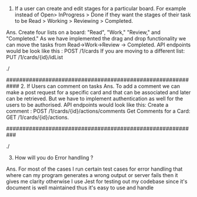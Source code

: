 1. If a user can create and edit stages for a particular board. For example instead of Open> InProgress > Done if they 
want the stages of their task to be Read > Working > Reviewing > Completed.
 
Ans.   Create four lists on a board: "Read", "Work," "Review," and "Completed."
       As we have implemented the drag and drop functionality we can move the tasks from Read->Work->Review -> Completed.
       API endpoints would be look like this : POST /1/cards
       If you are moving to a different list:  PUT /1/cards/{id}/idList







./

############################################################
2. If Users can comment on tasks
Ans. To add a comment we can make a post request for a specific card and that can be associated and later can be 
     retrieved. But we have to implement authentication as well for the users to be authorised. 
     API endpoints would look like this: Create a comment : POST /1/cards/{id}/actions/comments
     Get Comments for a Card:   GET /1/cards/{id}/actions. 

###########################################################


./



3. How will you do Error handling ?

Ans. For most of the cases I run certain test cases for error handling that where can my program generates a wrong output or server fails
     then it gives me clarity otherwise I use Jest for testing out my codebase since it's document is well maintained thus
     it's easy to use and handle
 
 
